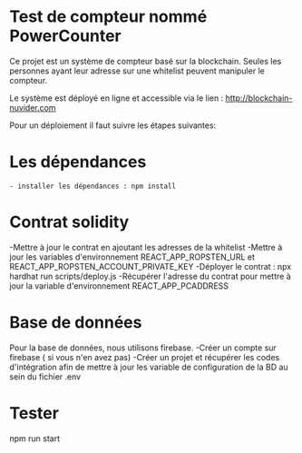 # Test de compteur nommé PowerCounter

Ce projet est un  système de compteur basé sur la blockchain. Seules les personnes ayant leur adresse sur une whitelist peuvent manipuler le compteur.

Le système est déployé en ligne et accessible via le lien : http://blockchain-nuvider.com

Pour un déploiement il faut suivre les étapes suivantes:

# Les dépendances 
    - installer les dépendances : npm install 

# Contrat solidity

-Mettre à jour le contrat en ajoutant les adresses de la whitelist
-Mettre à jour les variables d'environnement REACT_APP_ROPSTEN_URL et REACT_APP_ROPSTEN_ACCOUNT_PRIVATE_KEY
-Déployer le contrat : npx hardhat run scripts/deploy.js
-Récupérer l'adresse du contrat pour mettre à jour la variable d'environnement REACT_APP_PCADDRESS

# Base de données
Pour la base de données, nous utilisons firebase. 
-Créer un compte sur firebase ( si vous n'en avez pas)
-Créer un projet et récupérer les codes d'intégration afin de mettre à jour les variable de configuration de la BD au sein du fichier .env

# Tester
npm run start
